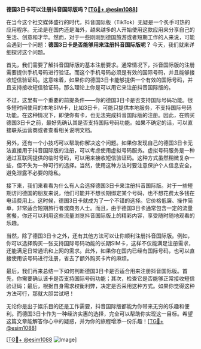 **德国3日卡可以注册抖音国际版吗？[[TG💪+ @esim1088](https://t.me/s/esim1088)]**

在当今这个社交媒体盛行的时代，抖音国际版（TikTok）无疑是一个炙手可热的应用程序。无论是在国内还是海外，越来越多的人开始使用这款应用来分享自己的生活、创意和才华。然而，对于一些刚刚到德国旅游或者短期工作的人来说，可能会遇到一个问题：**德国3日卡是否能够用来注册抖音国际版呢？** 今天，我们就来详细探讨这个问题。

首先，我们需要了解抖音国际版的基本注册要求。通常情况下，抖音国际版的注册需要提供手机号码进行验证。而这个手机号码必须是有效的国际号码，并且能够接收短信验证码。这意味着，如果你的德国3日卡能够提供一个有效的国际号码，并且支持接收短信验证码，那么理论上你是可以用它来注册抖音国际版的。

不过，这里有一个重要的前提条件——你的德国3日卡是否支持国际号码功能。很多短时间使用的本地SIM卡，比如3日卡，可能只提供本地服务，不支持国际号码功能。在这种情况下，即使你有卡，也无法完成抖音国际版的注册。因此，在购买德国3日卡之前，最好先确认其是否支持国际号码功能。如果不确定的话，可以直接联系运营商或者查看相关说明文档。

另外，还有一个小技巧可以帮助你解决这个问题。如果你发现自己的德国3日卡无法直接用于抖音国际版的注册，可以考虑使用虚拟号码服务。虚拟号码服务是一种通过互联网提供的临时号码，可以用来接收短信验证码。这种方式虽然稍微复杂一些，但不失为一种可行的选择。当然，使用这种方法时要注意保护个人信息安全，避免泄露不必要的隐私。

接下来，我们来看看为什么有人会选择德国3日卡来注册抖音国际版。对于一些短期访问德国的朋友来说，他们可能并不想长期绑定某个号码，也不想花费太多钱在电话费用上。这时候，德国3日卡就成为了一个不错的选择。它价格低廉、操作简单，非常适合短期旅行者或商务人士。而且，由于德国3日卡通常包含一定的流量套餐，你还可以利用这些流量浏览抖音国际版上的精彩内容，享受随时随地观看的乐趣。

当然，除了德国3日卡之外，还有其他方法可以让你顺利注册抖音国际版。例如，你可以选择购买一张支持国际号码功能的长期SIM卡，这样不仅能满足注册需求，还能满足日常通讯和上网的需求。此外，如果你在国内已经有国际号码，也可以直接使用该号码进行注册，省去了额外购买卡片的麻烦。

最后，我们再来总结一下如何判断德国3日卡是否适合用来注册抖音国际版。首先，你需要确认该卡是否支持国际号码功能；其次，检查它是否能够正常接收短信验证码；最后，根据自身需求权衡利弊，决定是否采用这种方式。如果你觉得这种方法可行，那就大胆尝试吧！

无论你是出于娱乐目的还是工作需要，抖音国际版都能为你带来无穷的乐趣和便利。而德国3日卡作为一种经济实惠的选择，完全可以帮助你实现这一目标。希望这篇文章能解答你心中的疑惑，并为你的旅程增添一份乐趣！[[TG💪+ @esim1088](https://t.me/s/esim1088)]

[[TG💪+ @esim1088](https://t.me/s/esim1088) ![Image](https://i.postimg.cc/4NQfJmqS/Snipaste-2025-05-13-00-14-12.png)]